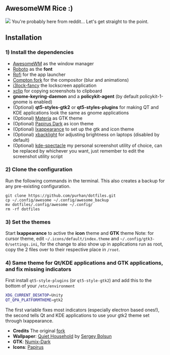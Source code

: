 
## AwesomeWM Rice :)

![](https://i.redd.it/ck8zw9ypzph51.png)
You're probably here from reddit...
Let's get straight to the point.

## Installation
### 1) Install the dependencies
- [AwesomeWM](https://awesomewm.org/) as the window manager
- [Roboto](https://fonts.google.com/specimen/Roboto) as the **font**
- [Rofi](https://github.com/DaveDavenport/rofi) for the app launcher
- [Compton fork](https://github.com/tryone144/compton) for the compositor (blur and animations)
- [i3lock-fancy](https://github.com/meskarune/i3lock-fancy) the lockscreen application
- [xclip](https://github.com/astrand/xclip) for copying screenshots to clipboard
- __gnome-keyring-daemon__ and a __policykit-agent__ (by default policykit-1-gnome is enabled)
- (Optional) __qt5-styles-gtk2__ or __qt5-styles-plugins__ for making QT and KDE applications look the same as gnome applications
- (Optional) [Materia](https://github.com/nana-4/materia-theme) as GTK theme
- (Optional) [Papirus Dark](https://github.com/PapirusDevelopmentTeam/papirus-icon-theme) as icon theme
- (Optional) [lxappearance](https://sourceforge.net/projects/lxde/files/LXAppearance/) to set up the gtk and icon theme
- (Optional) [xbacklight](https://www.x.org/archive/X11R7.5/doc/man/man1/xbacklight.1.html) for adjusting brightness on laptops (disabled by default)
- (Optional) [kde-spectacle](https://kde.org/applications/utilities/org.kde.spectacle) my personal screenshot utility of choice, can be replaced by whichever you want, just remember to edit the screenshot utility script

### 2) Clone the configuration
Run the following commands in the terminal. This also creates a backup for any pre-existing configuration.
```
git clone https://github.com/purhan/dotfiles.git
cp ~/.config/awesome ~/.config/awesome_backup
mv dotfiles/.config/awesome ~/.config/
rm -rf dotfiles
```

### 3) Set the themes
Start **lxappearance** to active the **icon** theme and **GTK** theme
Note: for cursor theme, edit `~/.icons/default/index.theme` and `~/.config/gtk3-0/settings.ini`, for the change to also show up in applications run as root, copy the 2 files over to their respective place in `/root`.

### 4) Same theme for Qt/KDE applications and GTK applications, and fix missing indicators
First install `qt5-style-plugins` (or `qt5-style-gtk2`) and add this to the bottom of your `/etc/environment`

```bash
XDG_CURRENT_DESKTOP=Unity
QT_QPA_PLATFORMTHEME=gtk2
```

The first variable fixes most indicators (especially electron based ones!), the second tells Qt and KDE applications to use your gtk2 theme set through lxappearance.

* **Credits** The original [fork](https://github.com/HikariKnight/material-awesome)
* **Wallpaper**: [Quiet Household](https://www.behance.net/gallery/80472545/Your-Home?tracking_source=search_projects_recommended%7Cmountain%20house%20wallpaper) by [Sergey Bolsun](https://www.behance.net/bolsun)
* **GTK**: [Numix-Dark](https://github.com/numixproject/numix-gtk-theme-dark)
* **Icons**: [Papirus](https://github.com/PapirusDevelopmentTeam/papirus-icon-theme)
